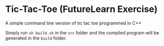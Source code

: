 # Tic-Tac-Toe (FutureLearn Exercise)

A simple command line version of tic tac toe programmed in C++

Simply run `sh build.sh` in the `src` folder and the compiled program will be generated in the `build` folder.